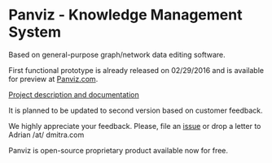 # Panviz - Knowledge Management System
Based on general-purpose graph/network data editing software.

First functional prototype is already released on 02/29/2016 and is available for preview at [Panviz.com](http://panviz.com).  

[Project description and documentation](http://docs.panviz.com/)

It is planned to be updated to second version based on customer feedback.  

We highly appreciate your feedback. Please, file an [issue](https://github.com/panviz/kms/issues) or drop a letter to Adrian /at/ dmitra.com

Panviz is open-source proprietary product available now for free.  
